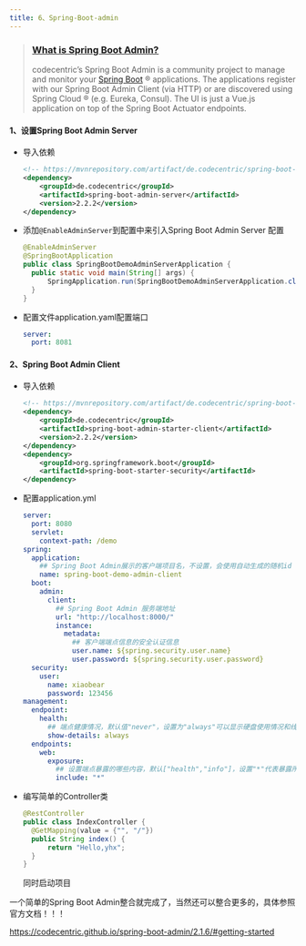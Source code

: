 ```yaml
---
title: 6、Spring-Boot-admin
---
```

> ### [What is Spring Boot Admin?](https://codecentric.github.io/spring-boot-admin/2.1.6/#_what_is_spring_boot_admin)
>
> codecentric’s Spring Boot Admin is a community project to manage and monitor your [Spring Boot](http://projects.spring.io/spring-boot/) ® applications. The applications register with our Spring Boot Admin Client (via HTTP) or are discovered using Spring Cloud ® (e.g. Eureka, Consul). The UI is just a Vue.js application on top of the Spring Boot Actuator endpoints.

#### 1、设置Spring Boot Admin Server

- 导入依赖

  ```xml
  <!-- https://mvnrepository.com/artifact/de.codecentric/spring-boot-admin-server -->
  <dependency>
      <groupId>de.codecentric</groupId>
      <artifactId>spring-boot-admin-server</artifactId>
      <version>2.2.2</version>
  </dependency>
  ```

- 添加`@EnableAdminServer`到配置中来引入Spring Boot Admin Server 配置

  ```java
  @EnableAdminServer
  @SpringBootApplication
  public class SpringBootDemoAdminServerApplication {
  	public static void main(String[] args) {
  		SpringApplication.run(SpringBootDemoAdminServerApplication.class, args);
  	}
  }
  ```

- 配置文件application.yaml配置端口

  ```yaml
  server:
    port: 8081
  ```

#### 2、Spring Boot Admin  Client

- 导入依赖

  ```xml
  <!-- https://mvnrepository.com/artifact/de.codecentric/spring-boot-admin-starter-client -->
  <dependency>
      <groupId>de.codecentric</groupId>
      <artifactId>spring-boot-admin-starter-client</artifactId>
      <version>2.2.2</version>
  </dependency>
  <dependency>
      <groupId>org.springframework.boot</groupId>
      <artifactId>spring-boot-starter-security</artifactId>
  </dependency>
  ```

- 配置application.yml

  ```yaml
  server:
    port: 8080
    servlet:
      context-path: /demo
  spring:
    application:
      ## Spring Boot Admin展示的客户端项目名，不设置，会使用自动生成的随机id
      name: spring-boot-demo-admin-client
    boot:
      admin:
        client:
          ## Spring Boot Admin 服务端地址
          url: "http://localhost:8000/"
          instance:
            metadata:
              ## 客户端端点信息的安全认证信息
              user.name: ${spring.security.user.name}
              user.password: ${spring.security.user.password}
    security:
      user:
        name: xiaobear
        password: 123456
  management:
    endpoint:
      health:
        ## 端点健康情况，默认值"never"，设置为"always"可以显示硬盘使用情况和线程情况
        show-details: always
    endpoints:
      web:
        exposure:
          ## 设置端点暴露的哪些内容，默认["health","info"]，设置"*"代表暴露所有可访问的端点
          include: "*"
  ```

- 编写简单的Controller类

  ```java
  @RestController
  public class IndexController {
  	@GetMapping(value = {"", "/"})
  	public String index() {
  		return "Hello,yhx";
  	}
  }
  ```

  同时启动项目 

一个简单的Spring Boot Admin整合就完成了，当然还可以整合更多的，具体参照官方文档！！！

https://codecentric.github.io/spring-boot-admin/2.1.6/#getting-started

